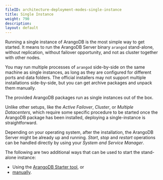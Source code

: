 ```yaml
---
fileID: architecture-deployment-modes-single-instance
title: Single Instance
weight: 790
description: 
layout: default
---
```

Running a single instance of ArangoDB is the most simple way to get started.
It means to run the ArangoDB Server binary `arangod` stand-alone, without
replication, without failover opportunity, and not as cluster together with
other nodes.

You may run multiple processes of `arangod` side-by-side on the same machine as
single instances, as long as they are configured for different ports and data
folders. The official installers may not support multiple installations
side-by-side, but you can get archive packages and unpack them manually.

The provided ArangoDB packages run as single instances out of the box.

Unlike other setups, like the *Active Failover*, *Cluster*, or *Multiple Datacenters*,
which require some specific procedure to be started once the ArangoDB package
has been installed, deploying a single-instance is straightforward.

Depending on your operating system, after the installation, the ArangoDB Server
might be already up and running. *Start*, *stop* and *restart* operations can
be handled directly by using your *System and Service Manager*.

The following are two additional ways that can be used to start the stand-alone
instance:

- Using the [ArangoDB Starter tool](deployment-single-instance-using-the-starter), or
- [manually](deployment-single-instance-manual-start).